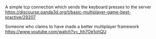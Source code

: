 A simple tcp connection which sends the keyboard presses to the server
https://discourse.panda3d.org/t/basic-multiplayer-game-best-practive/29207

Someone who claims to have made a better multiplayer framework
https://www.youtube.com/watch?v=_hh7Oe1ohQU
